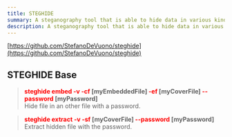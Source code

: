 ```yaml
---
title: STEGHIDE
summary: A steganography tool that is able to hide data in various kinds of files.
description: A steganography tool that is able to hide data in various kinds of files.
---
```


[https://github.com/StefanoDeVuono/steghide](https://github.com/StefanoDeVuono/steghide)

## STEGHIDE Base


 > 
 > **<font color=red>steghide embed -v -cf</font> \[myEmbeddedFile\] <font color=red>-ef</font> \[myCoverFile\] <font color=red>--password</font> \[myPassword\]**</br>
 > Hide file in an other file with a password.

 > 
 > **<font color=red>steghide extract -v -sf</font> \[myCoverFile\] <font color=red>--password </font>\[myPassword\]**</br>
 > Extract hidden file with the password.
